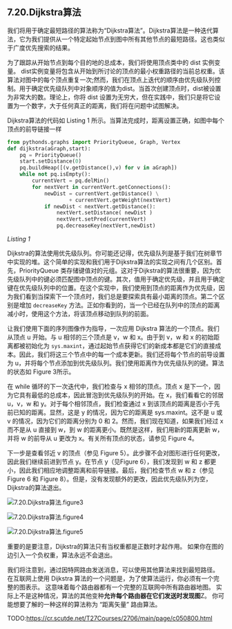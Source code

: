 ## 7.20.Dijkstra算法

我们将用于确定最短路径的算法称为“Dijkstra算法”。Dijkstra算法是一种迭代算法，它为我们提供从一个特定起始节点到图中所有其他节点的最短路径。这也类似于广度优先搜索的结果。

为了跟踪从开始节点到每个目的地的总成本，我们将使用顶点类中的 dist 实例变量。 dist实例变量将包含从开始到所讨论的顶点的最小权重路径的当前总权重。该算法对图中的每个顶点重复一次;然而，我们在顶点上迭代的顺序由优先级队列控制。用于确定优先级队列中对象顺序的值为dist。当首次创建顶点时，dist被设置为非常大的数。理论上，你将 dist 设置为无穷大，但在实践中，我们只是将它设置为一个数字，大于任何真正的距离，我们将在问题中试图解决。

Dijkstra算法的代码如 Listing 1 所示。当算法完成时，距离设置正确，如图中每个顶点的前导链接一样

```py
from pythonds.graphs import PriorityQueue, Graph, Vertex
def dijkstra(aGraph,start):
    pq = PriorityQueue()
    start.setDistance(0)
    pq.buildHeap([(v.getDistance(),v) for v in aGraph])
    while not pq.isEmpty():
        currentVert = pq.delMin()
        for nextVert in currentVert.getConnections():
            newDist = currentVert.getDistance() \
                    + currentVert.getWeight(nextVert)
            if newDist < nextVert.getDistance():
                nextVert.setDistance( newDist )
                nextVert.setPred(currentVert)
                pq.decreaseKey(nextVert,newDist)
```

*Listing 1*

Dijkstra的算法使用优先级队列。你可能还记得，优先级队列是基于我们在树章节中实现的堆。这个简单的实现和我们用于Dijkstra算法的实现之间有几个区别。首先，PriorityQueue 类存储键值对的元组。这对于Dijkstra的算法很重要，因为优先级队列中的键必须匹配图中顶点的键。其次，值用于确定优先级，并且用于确定键在优先级队列中的位置。在这个实现中，我们使用到顶点的距离作为优先级，因为我们看到当探索下一个顶点时，我们总是要探索具有最小距离的顶点。第二个区别是增加 `decreaseKey` 方法。正如你看到的，当一个已经在队列中的顶点的距离减小时，使用这个方法，将该顶点移动到队列的前面。

让我们使用下面的序列图像作为指导，一次应用 Dijkstra 算法的一个顶点。我们从顶点 u 开始。与 u 相邻的三个顶点是 v，w 和 x。由于到 v，w 和 x 的初始距离都被初始化为 `sys.maxint`，通过起始节点获得它们的新成本都是它们的直接成本。因此，我们将这三个节点中的每一个成本更新。我们还将每个节点的前导设置为 u，并将每个节点添加到优先级队列。我们使用距离作为优先级队列的键。算法的状态如 Figure 3所示。

在 while 循环的下一次迭代中，我们检查与 x 相邻的顶点。顶点 x 是下一个，因为它具有最低的总成本，因此冒泡到优先级队列的开始。在 x，我们看看它的邻居 u，v，w 和 y。对于每个相邻顶点，我们检查通过 x 到该顶点的距离是否小于先前已知的距离。显然，这是 y 的情况，因为它的距离是 sys.maxint。这不是 u 或 v 的情况，因为它们的距离分别为 0 和 2。然而，我们现在知道，如果我们经过 x 而不是从 u 直接到 w，到 w 的距离更小。既然是这样，我们用新的距离更新 w，并将 w 的前导从 u 更改为 x。有关所有顶点的状态，请参见 Figure 4。

下一步是查看邻近 v 的顶点（参见 Figure 5）。此步骤不会对图形进行任何更改，因此我们继续前进到节点 y。在节点 y（见Figure 6），我们发现到 w 和 z 都更小，因此我们相应地调整距离和前导链接。最后，我们检查节点 w 和 z（参见 Figure 6 和 Figure 8）。但是，没有发现额外的更改，因此优先级队列为空，Dijkstra的算法退出。

![7.20.Dijkstra算法.figure3](assets/7.20.Dijkstra%E7%AE%97%E6%B3%95.figure3.png)

![7.20.Dijkstra算法.figure4](assets/7.20.Dijkstra%E7%AE%97%E6%B3%95.figure4.png)

![7.20.Dijkstra算法.figure5](assets/7.20.Dijkstra%E7%AE%97%E6%B3%95.figure5.png)

重要的是要注意，Dijkstra的算法只有当权重都是正数时才起作用。 如果你在图的边引入一个负权重，算法永远不会退出。

我们将注意到，通过因特网路由发送消息，可以使用其他算法来找到最短路径。 在互联网上使用 Dijkstra 算法的一个问题是，为了使算法运行，你必须有一个完整的图表示。 这意味着每个路由器都有一个完整的互联网中所有路由器地图。 实际上不是这种情况，算法的其他变种**允许每个路由器在它们发送时发现图**Z。 你可能想要了解的一种这样的算法称为 “距离矢量” 路由算法。

TODO:https://cr.scutde.net/T27Courses/2706/main/page/c050800.html
